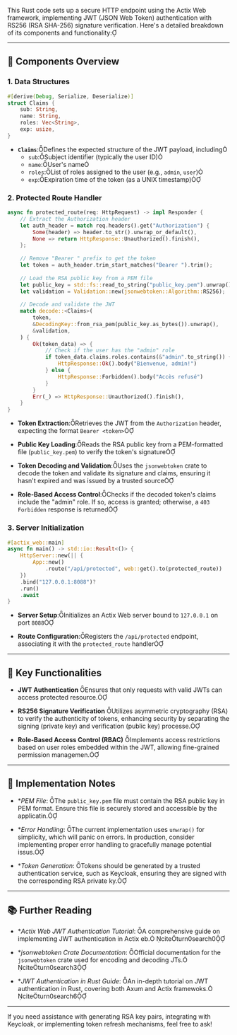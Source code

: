This Rust code sets up a secure HTTP endpoint using the Actix Web framework, implementing JWT (JSON Web Token) authentication with RS256 (RSA SHA-256) signature verification. Here's a detailed breakdown of its components and functionality:

---

## 🧩 Components Overview

### 1. **Data Structures**

```rust
#[derive(Debug, Serialize, Deserialize)]
struct Claims {
    sub: String,
    name: String,
    roles: Vec<String>,
    exp: usize,
}
```

- **`Claims`**:Defines the expected structure of the JWT payload, including
  - `sub`:Subject identifier (typically the user ID)
  - `name`:User's name
  - `roles`:List of roles assigned to the user (e.g., `admin`, `user`)
  - `exp`:Expiration time of the token (as a UNIX timestamp)

### 2. **Protected Route Handler**

```rust
async fn protected_route(req: HttpRequest) -> impl Responder {
    // Extract the Authorization header
    let auth_header = match req.headers().get("Authorization") {
        Some(header) => header.to_str().unwrap_or_default(),
        None => return HttpResponse::Unauthorized().finish(),
    };
    
    // Remove "Bearer " prefix to get the token
    let token = auth_header.trim_start_matches("Bearer ").trim();
    
    // Load the RSA public key from a PEM file
    let public_key = std::fs::read_to_string("public_key.pem").unwrap();
    let validation = Validation::new(jsonwebtoken::Algorithm::RS256);
    
    // Decode and validate the JWT
    match decode::<Claims>(
        token,
        &DecodingKey::from_rsa_pem(public_key.as_bytes()).unwrap(),
        &validation,
    ) {
        Ok(token_data) => {
            // Check if the user has the "admin" role
            if token_data.claims.roles.contains(&"admin".to_string()) {
                HttpResponse::Ok().body("Bienvenue, admin!")
            } else {
                HttpResponse::Forbidden().body("Accès refusé")
            }
        }
        Err(_) => HttpResponse::Unauthorized().finish(),
    }
}
```

- **Token Extraction**:Retrieves the JWT from the `Authorization` header, expecting the format `Bearer <token>`

- **Public Key Loading**:Reads the RSA public key from a PEM-formatted file (`public_key.pem`) to verify the token's signature

- **Token Decoding and Validation**:Uses the `jsonwebtoken` crate to decode the token and validate its signature and claims, ensuring it hasn't expired and was issued by a trusted source

- **Role-Based Access Control**:Checks if the decoded token's claims include the "admin" role. If so, access is granted; otherwise, a `403 Forbidden` response is returned

### 3. **Server Initialization**

```rust
#[actix_web::main]
async fn main() -> std::io::Result<()> {
    HttpServer::new(|| {
        App::new()
            .route("/api/protected", web::get().to(protected_route))
    })
    .bind("127.0.0.1:8088")?
    .run()
    .await
}
```

- **Server Setup**:Initializes an Actix Web server bound to `127.0.0.1` on port `8088`

- **Route Configuration**:Registers the `/api/protected` endpoint, associating it with the `protected_route` handler

---

## 🔐 Key Functionalities

- **JWT Authentication** Ensures that only requests with valid JWTs can access protected resource.

- **RS256 Signature Verification** Utilizes asymmetric cryptography (RSA) to verify the authenticity of tokens, enhancing security by separating the signing (private key) and verification (public key) processe.

- **Role-Based Access Control (RBAC)** Implements access restrictions based on user roles embedded within the JWT, allowing fine-grained permission managemen.

---

## 📌 Implementation Notes

- **PEM File*: The `public_key.pem` file must contain the RSA public key in PEM format. Ensure this file is securely stored and accessible by the applicatin.

- **Error Handling*: The current implementation uses `unwrap()` for simplicity, which will panic on errors. In production, consider implementing proper error handling to gracefully manage potential issus.

- **Token Generation*: Tokens should be generated by a trusted authentication service, such as Keycloak, ensuring they are signed with the corresponding RSA private ky.

---

## 📚 Further Reading

- **Actix Web JWT Authentication Tutorial*: A comprehensive guide on implementing JWT authentication in Actix eb. citeturn0search0

- **jsonwebtoken Crate Documentation*: Official documentation for the `jsonwebtoken` crate used for encoding and decoding JTs. citeturn0search3

- **JWT Authentication in Rust Guide*: An in-depth tutorial on JWT authentication in Rust, covering both Axum and Actix framewoks. citeturn0search6

---

If you need assistance with generating RSA key pairs, integrating with Keycloak, or implementing token refresh mechanisms, feel free to ask! 
